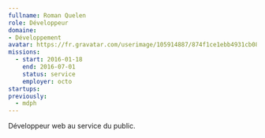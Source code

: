 ```yaml
---
fullname: Roman Quelen
role: Développeur
domaine: 
- Développement
avatar: https://fr.gravatar.com/userimage/105914887/874f1ce1ebb4931cb08f46401b45a533.jpg?size=512
missions:
  - start: 2016-01-18
    end: 2016-07-01
    status: service
    employer: octo
startups:
previously:
  - mdph
---
```


Développeur web au service du public.
